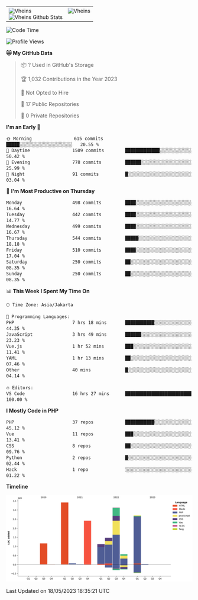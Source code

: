 <table>
  <tr>
    <td valign="top">
      <img src="https://github-readme-streak-stats.herokuapp.com/?user=Vheins&" alt="Vheins" /><br/>
      <img src="https://github-readme-stats.vercel.app/api?username=vheins&count_private=true&show_icons=true" alt="Vheins Github Stats">
    </td>
    <td valign="top">
      <img src="https://github-readme-stats.vercel.app/api/top-langs/?username=Vheins&count_private=true" alt="Vheins" /><br/>
    </td>
  </tr>
</table>

<!--START_SECTION:waka-->
![Code Time](http://img.shields.io/badge/Code%20Time-189%20hrs%2036%20mins-blue)

![Profile Views](http://img.shields.io/badge/Profile%20Views-0-blue)

**🐱 My GitHub Data** 

> 📦 ? Used in GitHub's Storage 
 > 
> 🏆 1,032 Contributions in the Year 2023
 > 
> 🚫 Not Opted to Hire
 > 
> 📜 17 Public Repositories 
 > 
> 🔑 0 Private Repositories 
 > 
**I'm an Early 🐤** 

```text
🌞 Morning                615 commits         █████░░░░░░░░░░░░░░░░░░░░   20.55 % 
🌆 Daytime                1509 commits        █████████████░░░░░░░░░░░░   50.42 % 
🌃 Evening                778 commits         ██████░░░░░░░░░░░░░░░░░░░   25.99 % 
🌙 Night                  91 commits          █░░░░░░░░░░░░░░░░░░░░░░░░   03.04 % 
```
📅 **I'm Most Productive on Thursday** 

```text
Monday                   498 commits         ████░░░░░░░░░░░░░░░░░░░░░   16.64 % 
Tuesday                  442 commits         ████░░░░░░░░░░░░░░░░░░░░░   14.77 % 
Wednesday                499 commits         ████░░░░░░░░░░░░░░░░░░░░░   16.67 % 
Thursday                 544 commits         █████░░░░░░░░░░░░░░░░░░░░   18.18 % 
Friday                   510 commits         ████░░░░░░░░░░░░░░░░░░░░░   17.04 % 
Saturday                 250 commits         ██░░░░░░░░░░░░░░░░░░░░░░░   08.35 % 
Sunday                   250 commits         ██░░░░░░░░░░░░░░░░░░░░░░░   08.35 % 
```


📊 **This Week I Spent My Time On** 

```text
🕑︎ Time Zone: Asia/Jakarta

💬 Programming Languages: 
PHP                      7 hrs 18 mins       ███████████░░░░░░░░░░░░░░   44.35 % 
JavaScript               3 hrs 49 mins       ██████░░░░░░░░░░░░░░░░░░░   23.23 % 
Vue.js                   1 hr 52 mins        ███░░░░░░░░░░░░░░░░░░░░░░   11.41 % 
YAML                     1 hr 13 mins        ██░░░░░░░░░░░░░░░░░░░░░░░   07.46 % 
Other                    40 mins             █░░░░░░░░░░░░░░░░░░░░░░░░   04.14 % 

🔥 Editors: 
VS Code                  16 hrs 27 mins      █████████████████████████   100.00 % 
```

**I Mostly Code in PHP** 

```text
PHP                      37 repos            ███████████░░░░░░░░░░░░░░   45.12 % 
Vue                      11 repos            ███░░░░░░░░░░░░░░░░░░░░░░   13.41 % 
CSS                      8 repos             ██░░░░░░░░░░░░░░░░░░░░░░░   09.76 % 
Python                   2 repos             █░░░░░░░░░░░░░░░░░░░░░░░░   02.44 % 
Hack                     1 repo              ░░░░░░░░░░░░░░░░░░░░░░░░░   01.22 % 
```



**Timeline**

![Lines of Code chart](https://raw.githubusercontent.com/vheins/vheins/main/assets/bar_graph.png)


 Last Updated on 18/05/2023 18:35:21 UTC
<!--END_SECTION:waka-->
